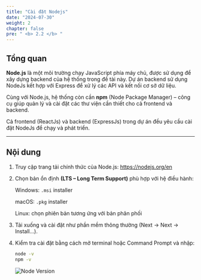 ```yaml
---
title: "Cài đặt Nodejs"
date: "2024-07-30"
weight: 2
chapter: false
pre: " <b> 2.2 </b> "
---
```


## Tổng quan

**Node.js** là một môi trường chạy JavaScript phía máy chủ, được sử dụng để xây dựng backend của hệ thống trong đề tài này. Dự án backend sử dụng NodeJs kết hợp với Express để xử lý các API và kết nối cơ sở dữ liệu.

Cùng với Node.js, hệ thống còn cần **npm** (Node Package Manager) – công cụ giúp quản lý và cài đặt các thư viện cần thiết cho cả frontend và backend.

Cả frontend (ReactJs) và backend (ExpressJs) trong dự án đều yêu cầu cài đặt NodeJs để chạy và phát triển.

---

## Nội dung

1. Truy cập trang tải chính thức của Node.js: https://nodejs.org/en

2. Chọn bản ổn định **(LTS – Long Term Support)** phù hợp với hệ điều hành:

   Windows: `.msi` installer

   macOS: `.pkg` installer

   Linux: chọn phiên bản tương ứng với bản phân phối

3. Tải xuống và cài đặt như phần mềm thông thường (Next → Next → Install...).

4. Kiểm tra cài đặt bằng cách mở terminal hoặc Command Prompt và nhập:
   ```bash
   node -v
   npm -v
   ```
   ![Node Version](/images/2.prerequisite/nodeversion.png)
